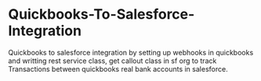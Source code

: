 # Quickbooks-To-Salesforce-Integration
Quickbooks to salesforce integration by setting up webhooks in quickbooks and writting rest service class, get callout class in sf org  to track Transactions between quickbooks real bank accounts in salesforce.
